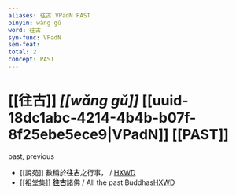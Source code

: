 ```yaml
---
aliases: 往古 VPadN PAST
pinyin: wǎng gǔ
word: 往古
syn-func: VPadN
sem-feat: 
total: 2
concept: PAST 
---
```

# [[往古]] *[[wǎng gǔ]]*  [[uuid-18dc1abc-4214-4b4b-b07f-8f25ebe5ece9|VPadN]] [[PAST]]
past, previous
 - [[說苑]] 數稱於**往古**之行事， / [HXWD](https://hxwd.org/textview.html?location=CH1a0907_CHANT_002-1a.38)
 - [[祖堂集]] **往古**諸佛 / All the past Buddhas[HXWD](https://hxwd.org/textview.html?location=KR6q0002_Yan_001-1010a.31)